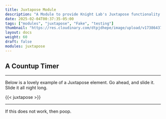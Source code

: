 ```yaml
---
title: Juxtapose Module
description: "A Module to provide Knight Lab's Juxtapose functionality to a Hinode website."
date: 2025-02-04T00:37:35-05:00
tags: ["modules", "juxtapose", "Fake", "testing"]
thumbnail: "https://res.cloudinary.com/dtpjdhepe/image/upload/v1738643788/photo-1601063186017-1b071b2fb831_exlrzo.jpg"
layout: docs
weight: 60
draft: false
modules: juxtapose
---
```


## A Countup Timer

----

Below is a lovely example of a Juxtapose element. Go ahead, and slide it. Slide it all night long.

{{< juxtapose >}}

----

If this does not work, then poop.
